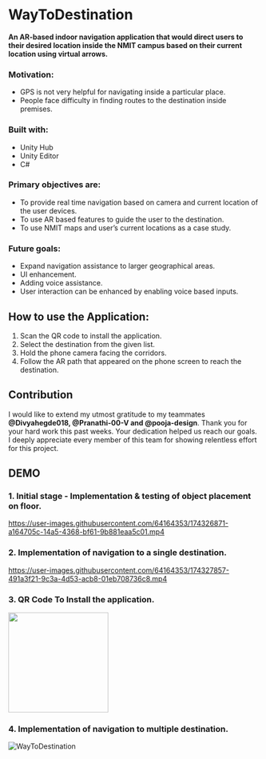 # WayToDestination

**An AR-based indoor navigation application that would direct users to their desired location inside the NMIT campus based on their current location using virtual arrows.**


### Motivation:
* GPS is not very helpful for navigating inside a particular place.
* People face difficulty in finding routes to the destination inside premises.


### Built with:
* Unity Hub
* Unity Editor
* C#

### Primary objectives are:
* To provide real time navigation based on camera and current location of the user devices. 
* To use AR based features to guide the user to the destination.
* To use NMIT maps and user’s current locations as a case study.

### Future goals:
* Expand navigation assistance to larger geographical areas.
* UI enhancement.
* Adding voice assistance.
* User interaction can be enhanced by enabling voice based inputs.


## How to use the Application:
1. Scan the QR code to install the application.
2. Select the destination from the given list.
3. Hold the phone camera facing the corridors.
4. Follow the AR path that appeared on the phone screen to reach the destination.

## Contribution
I would like to extend my utmost gratitude to my teammates **@Divyahegde018, @Pranathi-00-V and @pooja-design**. Thank you for your hard work this past weeks. Your dedication helped us reach our goals. I deeply appreciate every member of this team for showing relentless effort for this project.

## DEMO

### 1. Initial stage - Implementation & testing of object placement on floor.
https://user-images.githubusercontent.com/64164353/174326871-a164705c-14a5-4368-bf61-9b881eaa5c01.mp4

### 2. Implementation of navigation to a single destination.
https://user-images.githubusercontent.com/64164353/174327857-491a3f21-9c3a-4d53-acb8-01eb708736c8.mp4


### 3. QR Code To Install the application.
<img src="https://user-images.githubusercontent.com/64164353/174327916-638ed6bf-b4e6-4282-bed0-30c356d8648a.png" width="200" height="200">

### 4. Implementation of navigation to multiple destination.
![WayToDestination](https://drive.google.com/file/d/1PFh9wU8FkrjhR4VdYQultXuocdr3Qe_l/view?usp=sharing)
